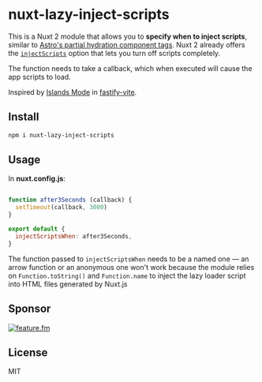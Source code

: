 # nuxt-lazy-inject-scripts

This is a Nuxt 2 module that allows you to **specify when to inject scripts**, similar to [Astro's partial hydration component tags](https://docs.astro.build/core-concepts/component-hydration/). Nuxt 2 already offers the [`injectScripts`](https://nuxtjs.org/docs/configuration-glossary/configuration-render/#injectscripts) option that lets you turn off scripts completely.

The function needs to take a callback, which when executed will cause the app scripts to load.

Inspired by [Islands Mode](https://fastify-vite.dev/guide/island-mode.html) in [fastify-vite](https://fastify-vite.dev/).

## Install

```bash
npm i nuxt-lazy-inject-scripts
```

## Usage

In **nuxt.config.js**:

```js

function after3Seconds (callback) {
  setTimeout(callback, 3000)
}

export default {
  injectScriptsWhen: after3Seconds,
}
```

The function passed to `injectScriptsWhen` needs to be a named one — an arrow function or an anonymous one won't work because the module relies on `Function.toString()` and `Function.name` to inject the lazy loader script into HTML files generated by Nuxt.js

## Sponsor

<a href="https://feature.fm">
<img 
alt="feature.fm" 
src="https://user-images.githubusercontent.com/12291/138519865-b85847ab-fe8f-4956-90ca-96058129f20e.png">
</a>

## License 

MIT